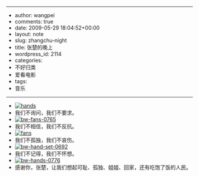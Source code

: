 - --
- author: wangpei
- comments: true
- date: 2009-05-29 18:04:52+00:00
- layout: note
- slug: zhangchu-night
- title: 张楚的晚上
- wordpress_id: 2114
- categories:
- 不好归类
- 爱看电影
- tags:
- 音乐
- --
- [![hands](http://farm4.static.flickr.com/3343/3575815099_83be352b3f.jpg)](http://www.flickr.com/photos/lookoo/3575815099/)
- 我们不询问，我们不要求。
- [![bw-fans-0765](http://farm4.static.flickr.com/3313/3575812435_bfee876863.jpg)](http://www.flickr.com/photos/lookoo/3575812435/)
- 我们不相信，我们不反抗。
- [![fans](http://farm4.static.flickr.com/3555/3576624670_f2bf23e969.jpg)](http://www.flickr.com/photos/lookoo/3576624670/)
- 我们不孤独，我们不哀伤。
- [![bw-hand-set-0692](http://farm3.static.flickr.com/2470/3576625954_db1f952910.jpg)](http://www.flickr.com/photos/lookoo/3576625954/)
- 我们不记得，我们不怀想。
- [![bw-hands-0776](http://farm4.static.flickr.com/3555/3575822059_08b6f2aa9c.jpg)](http://www.flickr.com/photos/lookoo/3575822059/)
- 感谢你，张楚，让我们想起可耻、孤独、姐姐、回家，还有吃饱了饭的人民。
